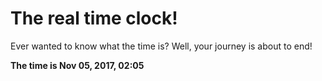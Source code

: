 # The real time clock!

Ever wanted to know what the time is? Well, your journey is about to end!

**The time is Nov 05, 2017, 02:05**
